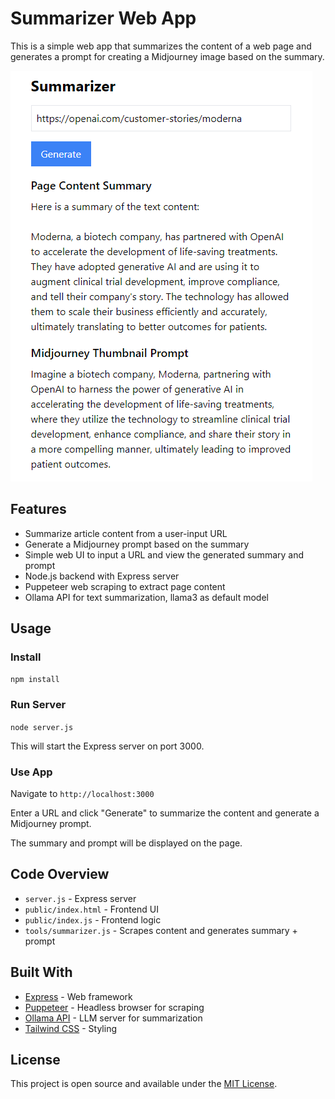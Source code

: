 # Summarizer Web App

This is a simple web app that summarizes the content of a web page and generates a prompt for creating a Midjourney image based on the summary.

![App Preview](preview.png)

## Features

- Summarize article content from a user-input URL
- Generate a Midjourney prompt based on the summary
- Simple web UI to input a URL and view the generated summary and prompt  
- Node.js backend with Express server
- Puppeteer web scraping to extract page content
- Ollama API for text summarization, llama3 as default model

## Usage

### Install

`npm install`

### Run Server 

`node server.js`

This will start the Express server on port 3000.

### Use App

Navigate to `http://localhost:3000`

Enter a URL and click "Generate" to summarize the content and generate a Midjourney prompt.

The summary and prompt will be displayed on the page.

## Code Overview

- `server.js` - Express server
- `public/index.html` - Frontend UI 
- `public/index.js` - Frontend logic
- `tools/summarizer.js` - Scrapes content and generates summary + prompt

## Built With

- [Express](https://expressjs.com/) - Web framework
- [Puppeteer](https://pptr.dev/) - Headless browser for scraping  
- [Ollama API](https://olllama.com/) - LLM server for summarization
- [Tailwind CSS](https://tailwindcss.com/) - Styling

## License

This project is open source and available under the [MIT License](LICENSE).
